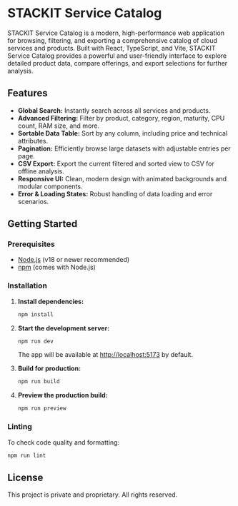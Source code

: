 # STACKIT Service Catalog

STACKIT Service Catalog is a modern, high-performance web application for browsing, filtering, and exporting a comprehensive catalog of cloud services and products. Built with React, TypeScript, and Vite, STACKIT Service Catalog provides a powerful and user-friendly interface to explore detailed product data, compare offerings, and export selections for further analysis.

## Features

- **Global Search:** Instantly search across all services and products.
- **Advanced Filtering:** Filter by product, category, region, maturity, CPU count, RAM size, and more.
- **Sortable Data Table:** Sort by any column, including price and technical attributes.
- **Pagination:** Efficiently browse large datasets with adjustable entries per page.
- **CSV Export:** Export the current filtered and sorted view to CSV for offline analysis.
- **Responsive UI:** Clean, modern design with animated backgrounds and modular components.
- **Error & Loading States:** Robust handling of data loading and error scenarios.

## Getting Started

### Prerequisites

- [Node.js](https://nodejs.org/) (v18 or newer recommended)
- [npm](https://www.npmjs.com/) (comes with Node.js)

### Installation

1. **Install dependencies:**
   ```bash
   npm install
   ```

2. **Start the development server:**
   ```bash
   npm run dev
   ```
   The app will be available at [http://localhost:5173](http://localhost:5173) by default.

3. **Build for production:**
   ```bash
   npm run build
   ```

4. **Preview the production build:**
   ```bash
   npm run preview
   ```

### Linting

To check code quality and formatting:
```bash
npm run lint
```

## License

This project is private and proprietary. All rights reserved.
